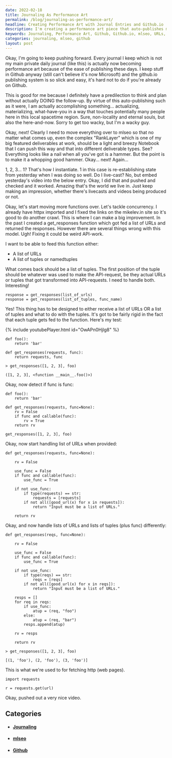 ```yaml
---
date: 2022-02-18
title: Journaling As Performance Art
permalink: /blog/journaling-as-performance-art/
headline: Creating Performance Art with Journal Entries and Github.io
description: I'm creating a performance art piece that auto-publishes my journal entries on Github.io. I'm also building a get_responses function that takes a list of URLs or tuples and returns a list of tuples. I'm testing it by providing it with a list of URLs and a function and checking the output. My goal is to get responses from a list of URLs and assign them either 'foo' or 'bar', then return them as a list. For example, when
keywords: Journaling, Performance Art, Github, Github.io, mlseo, URLs, Tuples, Function, Output, Response, Assignment, Example
categories: journaling, mlseo, github
layout: post
---
```


Okay, I'm going to keep pushing forward. Every journal I keep which is not my
main private daily journal (like this) is actually now becoming performance art
because of the ease of publishing these days. I keep stuff in Github anyway
(still can't believe it's now Microsoft) and the github.io publishing system is
so slick and easy, it's hard not to do if you're already on Github.

This is good for me because I definitely have a predilection to think and plan
without actually DOING the follow-up. By virtue of this auto-publishing such as
it were, I am actually accomplishing something... actualizing, materializing,
what-have-you in a way that touches potentially many people here in this local
spacetime region. Sure, non-locality and eternal souls, but also the
here-and-now. Sorry to get too wacky, but I'm a wacky guy.

Okay, next! Clearly I need to move everything over to mlseo so that no matter
what comes up, even the complex "RankLayer" which is one of my big featured
deliverables at work, should be a light and breezy Notebook that I can push
this way and that into different deliverable types. See? Everything looks like
a nail when all you've got is a hammer. But the point is to make it a whopping
good hammer. Okay... next! Again...

1, 2, 3... 1? That's how I instantiate. 1 in this case is re-establishing state
from yesterday when I was doing so well. Do I live-cast? No, but embed
yesterday's video into the below entry. Okay, I did that and pushed and checked
and it worked. Amazing that's the world we live in. Just keep making an
impression, whether there's livecasts and videos being produced or not.

Okay, let's start moving more functions over. Let's tackle concurrency. I
already have httpx imported and I fixed the links on the mikelev.in site so
it's good to do another crawl. This is where I can make a big improvement. In
the past I created a get_responses function which got fed a list of URLs and
returned the responses. However there are several things wrong with this model.
Ugh! Fixing it could be weird API-work.

I want to be able to feed this function either:

- A list of URLs
- A list of tuples or namedtuples

What comes back should be a list of tuples. The first position of the tuple
should be whatever was used to make the API-request, be they actual URLs or
tuples that got transformed into API-requests. I need to handle both.
Interesting!

    response = get_responses(list_of_urls)
    response = get_responses(list_of_tuples, func_name)

Yes! This thing has to be designed to either receive a list of URLs OR a list
of tuples and what to do with the tuples. It's got to be fairly rigid in the
fact that each tuple gets fed to the function. Here's my test:

{% include youtubePlayer.html id="OwAPn0Hjlg8" %}

    def foo():
        return 'bar'

    def get_responses(requests, func):
        return requests, func

    > get_responses([1, 2, 3], foo)

    ([1, 2, 3], <function __main__.foo()>)

Okay, now detect if func is func:

    def foo():
        return 'bar'

    def get_responses(requests, func=None):
        rv = False
        if func and callable(func):
            rv = True
        return rv

    get_responses([1, 2, 3], foo)

Okay, now start handling list of URLs when provided:

    def get_responses(requests, func=None):

        rv = False

        use_func = False
        if func and callable(func):
            use_func = True

        if not use_func:
            if type(requests) == str:
                requests = [requests]
            if not all([good_url(x) for x in requests]):
                return "Input must be a list of URLs."

        return rv

Okay, and now handle lists of URLs and lists of tuples (plus func) differently:

    def get_responses(reqs, func=None):

        rv = False

        use_func = False
        if func and callable(func):
            use_func = True

        if not use_func:
            if type(reqs) == str:
                reqs = [reqs]
            if not all([good_url(x) for x in reqs]):
                return "Input must be a list of URLs."

        resps = []
        for req in reqs:
            if use_func:
                atup = (req, "foo")
            else:
                atup = (req, "bar")
            resps.append(atup)

        rv = resps

        return rv

    > get_responses([1, 2, 3], foo)

    [(1, 'foo'), (2, 'foo'), (3, 'foo')]


This is what we're used to for fetching http (web pages).

    import requests

    r = requests.get(url)

Okay, pushed out a very nice video.


## Categories

<ul>
<li><h4><a href='/journaling/'>Journaling</a></h4></li>
<li><h4><a href='/mlseo/'>mlseo</a></h4></li>
<li><h4><a href='/github/'>Github</a></h4></li></ul>